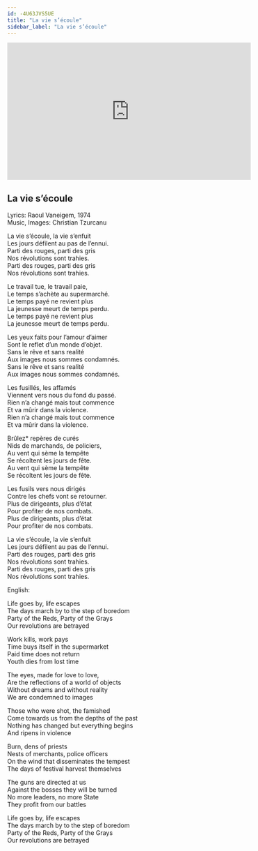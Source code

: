 ```yaml
---
id: -4U63JVS5UE
title: "La vie s’écoule"
sidebar_label: "La vie s’écoule"
---
```


<div class="video-float-container">
  <iframe
    width="560"
    height="315"
    src="https://www.youtube.com/embed/-4U63JVS5UE"
    title="YouTube video player"
    frameborder="0"
    allow="accelerometer; autoplay; clipboard-write; encrypted-media; gyroscope; picture-in-picture; web-share"
    referrerpolicy="strict-origin-when-cross-origin"
    allowfullscreen
  ></iframe>
</div>

## La vie s’écoule

Lyrics: Raoul Vaneigem, 1974  
Music, Images: Christian Tzurcanu

La vie s’écoule, la vie s’enfuit  
Les jours défilent au pas de l’ennui.  
Parti des rouges, parti des gris  
Nos révolutions sont trahies.  
Parti des rouges, parti des gris  
Nos révolutions sont trahies.

Le travail tue, le travail paie,  
Le temps s’achète au supermarché.  
Le temps payé ne revient plus  
La jeunesse meurt de temps perdu.  
Le temps payé ne revient plus  
La jeunesse meurt de temps perdu.  
   
Les yeux faits pour l’amour d’aimer  
Sont le reflet d’un monde d’objet.  
Sans le rêve et sans realité  
Aux images nous sommes condamnés.  
Sans le rêve et sans realité  
Aux images nous sommes condamnés.  
   
Les fusillés, les affamés  
Viennent vers nous du fond du passé.  
Rien n’a changé mais tout commence  
Et va mûrir dans la violence.  
Rien n’a changé mais tout commence  
Et va mûrir dans la violence.  
   
Brûlez* repères de curés  
Nids de marchands, de policiers,  
Au vent qui sème la tempête  
Se récoltent les jours de fête.  
Au vent qui sème la tempête  
Se récoltent les jours de fête.  
   
Les fusils vers nous dirigés  
Contre les chefs vont se retourner.  
Plus de dirigeants, plus d’état  
Pour profiter de nos combats.  
Plus de dirigeants, plus d’état  
Pour profiter de nos combats.  
   
La vie s’écoule, la vie s’enfuit  
Les jours défilent au pas de l’ennui.  
Parti des rouges, parti des gris  
Nos révolutions sont trahies.  
Parti des rouges, parti des gris  
Nos révolutions sont trahies.

English:

Life goes by, life escapes  
The days march by to the step of boredom  
Party of the Reds, Party of the Grays  
Our revolutions are betrayed

Work kills, work pays  
Time buys itself in the supermarket  
Paid time does not return  
Youth dies from lost time

The eyes, made for love to love,  
Are the reflections of a world of objects  
Without dreams and without reality  
We are condemned to images

Those who were shot, the famished  
Come towards us from the depths of the past  
Nothing has changed but everything begins  
And ripens in violence

Burn, dens of priests  
Nests of merchants, police officers  
On the wind that disseminates the tempest  
The days of festival harvest themselves

The guns are directed at us  
Against the bosses they will be turned  
No more leaders, no more State  
They profit from our battles

Life goes by, life escapes  
The days march by to the step of boredom  
Party of the Reds, Party of the Grays  
Our revolutions are betrayed
